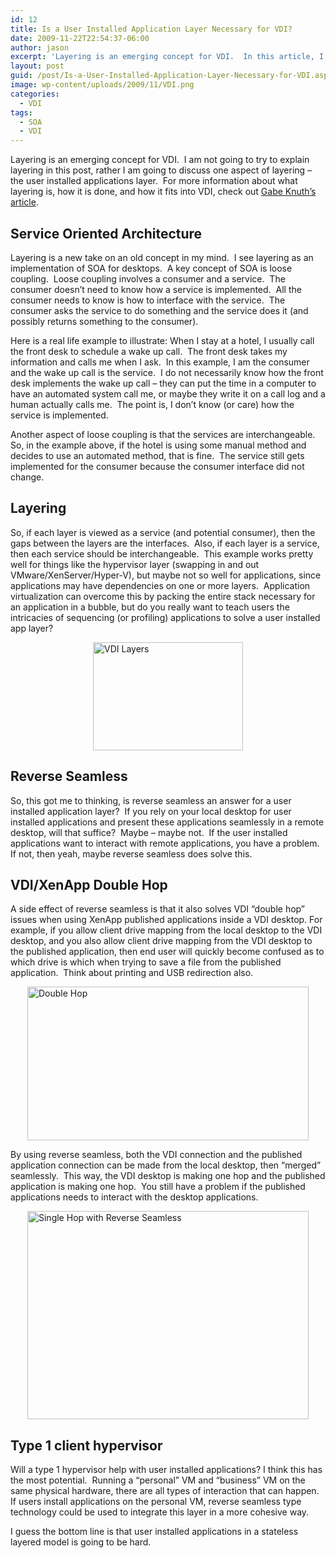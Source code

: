 ```yaml
---
id: 12
title: Is a User Installed Application Layer Necessary for VDI?
date: 2009-11-22T22:54:37-06:00
author: jason
excerpt: 'Layering is an emerging concept for VDI.  In this article, I will draw some parallels with VDI layering and Service Oriented Architecture (SOA) to look at ways of solving the difficult User Installed Applications layer.'
layout: post
guid: /post/Is-a-User-Installed-Application-Layer-Necessary-for-VDI.aspx
image: wp-content/uploads/2009/11/VDI.png
categories:
  - VDI
tags:
  - SOA
  - VDI
---
```

Layering is an emerging concept for VDI.&nbsp; I am not going to try to explain layering in this post, rather I am going to discuss one aspect of layering – the user installed applications layer.&nbsp; For more information about what layering is, how it is done, and how it fits into VDI, check out <a href="http://www.brianmadden.com/blogs/gabeknuth/archive/2009/10/21/what-is-Layering-and-why-does-it-matter.aspx" target="_blank">Gabe Knuth’s article</a>.
<h2>Service Oriented Architecture</h2>
Layering is a new take on an old concept in my mind.&nbsp; I see layering as an implementation of SOA for desktops.&nbsp; A key concept of SOA is loose coupling.&nbsp; Loose coupling involves a consumer and a service.&nbsp; The consumer doesn’t need to know how a service is implemented.&nbsp; All the consumer needs to know is how to interface with the service.&nbsp; The consumer asks the service to do something and the service does it (and possibly returns something to the consumer).

Here is a real life example to illustrate: When I stay at a hotel, I usually call the front desk to schedule a wake up call.&nbsp; The front desk takes my information and calls me when I ask.&nbsp; In this example, I am the consumer and the wake up call is the service.&nbsp; I do not necessarily know how the front desk implements the wake up call – they can put the time in a computer to have an automated system call me, or maybe they write it on a call log and a human actually calls me.&nbsp; The point is, I don’t know (or care) how the service is implemented.

Another aspect of loose coupling is that the services are interchangeable.&nbsp; So, in the example above, if the hotel is using some manual method and decides to use an automated method, that is fine.&nbsp; The service still gets implemented for the consumer because the consumer interface did not change.
<h2>Layering</h2>
So, if each layer is viewed as a service (and potential consumer), then the gaps between the layers are the interfaces.&nbsp; Also, if each layer is a service, then each service should be interchangeable.&nbsp; This example works pretty well for things like the hypervisor layer (swapping in and out VMware/XenServer/Hyper-V), but maybe not so well for applications, since applications may have dependencies on one or more layers.&nbsp; Application virtualization can overcome this by packing the entire stack necessary for an application in a bubble, but do you really want to teach users the intricacies of sequencing (or profiling) applications to solve a user installed app layer?

<a href="http://www.jasonconger.com/images/articleImages/VDI%20Layers_3.png" target="_blank"><img style="display: block; float: none; margin-left: auto; margin-right: auto; border: 0px;" title="VDI Layers" src="http://www.jasonconger.com/images/articleImages/VDI%20Layers_thumb_3.png" border="0" alt="VDI Layers" width="240" height="173" /></a>
<h2>Reverse Seamless</h2>
So, this got me to thinking, is reverse seamless an answer for a user installed application layer?&nbsp; If you rely on your local desktop for user installed applications and present these applications seamlessly in a remote desktop, will that suffice?&nbsp; Maybe – maybe not.&nbsp; If the user installed applications want to interact with remote applications, you have a problem.&nbsp; If not, then yeah, maybe reverse seamless does solve this.
<h2>VDI/XenApp Double Hop</h2>
A side effect of reverse seamless is that it also solves VDI “double hop” issues when using XenApp published applications inside a VDI desktop. For example, if you allow client drive mapping from the local desktop to the VDI desktop, and you also allow client drive mapping from the VDI desktop to the published application, then end user will quickly become confused as to which drive is which when trying to save a file from the published application.&nbsp; Think about printing and USB redirection also.

<a href="http://www.jasonconger.com/images/articleImages/Double%20Hop_1.png" target="_blank"><img style="display: block; float: none; margin-left: auto; margin-right: auto; border: 0px;" title="Double Hop" src="http://www.jasonconger.com/images/articleImages/Double%20Hop_thumb_1.png" border="0" alt="Double Hop" width="450" height="246" /></a>

By using reverse seamless, both the VDI connection and the published application connection can be made from the local desktop, then “merged” seamlessly.&nbsp; This way, the VDI desktop is making one hop and the published application is making one hop.&nbsp; You still have a problem if the published applications needs to interact with the desktop applications.

<a href="http://www.jasonconger.com/images/articleImages/Single%20Hop%20with%20Reverse%20Seamless.png" target="_blank"><img style="display: block; float: none; margin-left: auto; margin-right: auto; border: 0px;" title="Single Hop with Reverse Seamless" src="http://www.jasonconger.com/images/articleImages/Single%20Hop%20with%20Reverse%20Seamless_thumb.png" border="0" alt="Single Hop with Reverse Seamless" width="450" height="333" /></a>
<h2>Type 1 client hypervisor</h2>
Will a type 1 hypervisor help with user installed applications? I think this has the most potential.&nbsp; Running a “personal” VM and “business” VM on the same physical hardware, there are all types of interaction that can happen.&nbsp; If users install applications on the personal VM, reverse seamless type technology could be used to integrate this layer in a more cohesive way.

I guess the bottom line is that user installed applications in a stateless layered model is going to be hard.